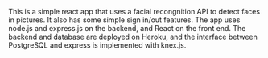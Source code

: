 This is a simple react app that uses a facial recongnition API to detect faces in pictures. It also has some simple sign in/out features.
The app uses node.js and express.js on the backend, and React on the front end. The backend and database are deployed on Heroku, and the interface between PostgreSQL and express is implemented with knex.js.

